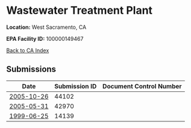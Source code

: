 # Wastewater Treatment Plant

**Location:** West Sacramento, CA

**EPA Facility ID:** 100000149467

[Back to CA Index](../../index.md)

## Submissions

| Date | Submission ID | Document Control Number |
|------|--------------|-------------------------|
| [2005-10-26](submissions/44102.md) | 44102 |  |
| [2005-05-31](submissions/42970.md) | 42970 |  |
| [1999-06-25](submissions/14139.md) | 14139 |  |
